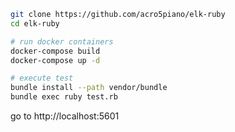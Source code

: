 ```bash
git clone https://github.com/acro5piano/elk-ruby
cd elk-ruby

# run docker containers
docker-compose build
docker-compose up -d

# execute test
bundle install --path vendor/bundle
bundle exec ruby test.rb
```

go to http://localhost:5601
